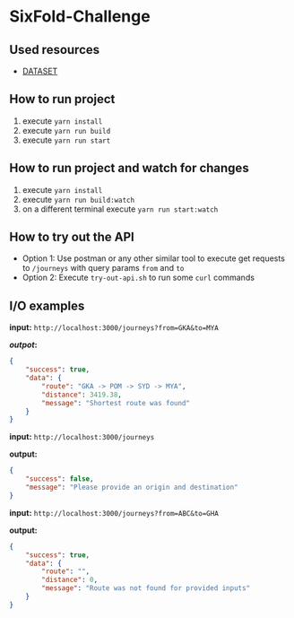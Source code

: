 # SixFold-Challenge

## Used resources

- [DATASET](https://data.world/tylerudite/airports-airlines-and-routes)

## How to run project

1. execute `yarn install`
2. execute `yarn run build`
3. execute `yarn run start`

## How to run project and watch for changes

1. execute `yarn install`
2. execute `yarn run build:watch`
3. on a different terminal execute `yarn run start:watch`

## How to try out the API

- Option 1: Use postman or any other similar tool to execute get requests to `/journeys` with query params `from` and `to`
- Option 2: Execute `try-out-api.sh` to run some `curl` commands

## I/O examples

**input:** `http://localhost:3000/journeys?from=GKA&to=MYA`

**_outpot_:**

```JSON
{
    "success": true,
    "data": {
        "route": "GKA -> POM -> SYD -> MYA",
        "distance": 3419.38,
        "message": "Shortest route was found"
    }
}
```

**input:** `http://localhost:3000/journeys`

**output:**

```JSON
{
    "success": false,
    "message": "Please provide an origin and destination"
}
```

**input:** `http://localhost:3000/journeys?from=ABC&to=GHA`

**output:**

```JSON
{
    "success": true,
    "data": {
        "route": "",
        "distance": 0,
        "message": "Route was not found for provided inputs"
    }
}
```
